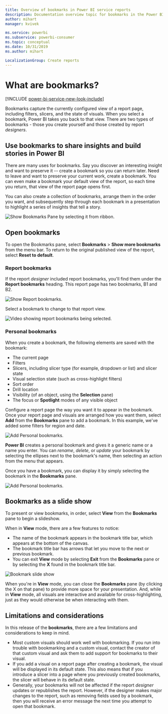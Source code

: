 ```yaml
---
title: Overview of bookmarks in Power BI service reports
description: Documentation overview topic for bookmarks in the Power BI service.
author: mihart
manager: kvivek

ms.service: powerbi
ms.subservice: powerbi-consumer
ms.topic: conceptual
ms.date: 10/31/2019
ms.author: mihart

LocalizationGroup: Create reports
---
```

# What are bookmarks?

[!INCLUDE [power-bi-service-new-look-include](../includes/power-bi-service-new-look-include.md)]

Bookmarks capture the currently configured view of a report page, including filters, slicers, and the state of visuals. When you select a bookmark, Power BI takes you back to that view. There are two types of bookmarks - those you create yourself and those created by report *designers*.

## Use bookmarks to share insights and build stories in Power BI 
There are many uses for bookmarks. Say you discover an interesting insight and want to preserve it -- create a bookmark so you can return later. Need to leave and want to preserve your current work, create a bookmark. You can even make a bookmark your default view of the report, so each time you return, that view of the report page opens first. 

You can also create a collection of bookmarks, arrange them in the order you want, and subsequently step through each bookmark in a presentation to highlight a series of insights that tell a story.  

![Show Bookmarks Pane by selecting it from ribbon.](media/end-user-bookmarks/power-bi-select-bookmark.png)

## Open bookmarks
To open the Bookmarks pane, select **Bookmarks** > **Show more bookmarks** from the menu bar. To return to the original published view of the report, select **Reset to default**.

### Report bookmarks
If the report *designer* included report bookmarks, you'll find them under the **Report bookmarks** heading. This report page has two bookmarks, B1 and B2. 

![Show Report bookmarks.](media/end-user-bookmarks/power-bi-report.png)

Select a bookmark to change to that report view. 

![Video showing report bookmarks being selected.](media/end-user-bookmarks/power-bi-bookmarks.gif)

### Personal bookmarks

When you create a bookmark, the following elements are saved with the bookmark:

* The current page
* Filters
* Slicers, including slicer type (for example, dropdown or list) and slicer state
* Visual selection state (such as cross-highlight filters)
* Sort order
* Drill location
* Visibility (of an object, using the **Selection** pane)
* The focus or **Spotlight** modes of any visible object

Configure a report page the way you want it to appear in the bookmark. Once your report page and visuals are arranged how you want them, select **Add** from the **Bookmarks** pane to add a bookmark. In this example, we've added some filters for region and date. 

![Add Personal bookmarks.](media/end-user-bookmarks/power-bi-bookmark-personal.png)

**Power BI** creates a personal bookmark and gives it a generic name or a name you enter. You can *rename*, *delete*, or *update* your bookmark by selecting the ellipses next to the bookmark's name, then selecting an action from the menu that appears.

Once you have a bookmark, you can display it by simply selecting the bookmark in the **Bookmarks** pane. 

![Add Personal bookmarks.](media/end-user-bookmarks/power-bi-bookmark-west.png)


<!--
## Arranging bookmarks
As you create bookmarks, you might find that the order in which you create them isn't necessarily the same order you'd like to present them to your audience. No problem, you can easily rearrange the order of bookmarks.

In the **Bookmarks** pane, simply drag-and-drop bookmarks to change their order, as shown in the following image. The yellow bar between bookmarks designates where the dragged bookmark will be placed.

![Change bookmark order by drag-and-drop](media/desktop-bookmarks/bookmarks_06.png)

The order of your bookmarks can become important when you use the **View** feature of bookmarks, as described in the next section. 

-->

## Bookmarks as a slide show
To present or view bookmarks, in order, select **View** from the **Bookmarks** pane to begin a slideshow.

When in **View** mode, there are a few features to notice:

- The name of the bookmark appears in the bookmark title bar, which appears at the bottom of the canvas.
- The bookmark title bar has arrows that let you move to the next or previous bookmark.
- You can exit **View** mode by selecting **Exit** from the **Bookmarks** pane or by selecting the **X** found in the bookmark title bar.

![Bookmark slide show](media/end-user-bookmarks/power-bi-slideshow.png)

When you're in **View** mode, you can close the **Bookmarks** pane (by clicking the X on that pane) to provide more space for your presentation. And, while in **View** mode, all visuals are interactive and available for cross-highlighting, just as they would otherwise be when interacting with them. 

<!--
## Visibility - using the Selection pane
With the release of bookmarks, the new **Selection** pane is also introduced. The **Selection** pane provides a list of all objects on the current page and allows you to select the object and specify whether a given object is visible. 

![Enable the Selection pane](media/desktop-bookmarks/bookmarks_08.png)

You can select an object using the **Selection** pane. Also, you can toggle whether the object is currently visible by clicking the eye icon to the right of the visual. 

![Selection pane](media/desktop-bookmarks/bookmarks_09.png)

When a bookmark is added, the visible status of each object is also saved based on its setting in the **Selection** pane. 

It's important to note that **slicers** continue to filter a report page, regardless of whether they are visible. As such, you can create many different bookmarks, with different slicer settings, and make a single report page appear very different (and highlight different insights) in various bookmarks.


## Bookmarks for shapes and images
You can also link shapes and images to bookmarks. With this feature, when you click on an object, it will show the bookmark associated with that object. This can be especially useful when working with buttons; you can learn more by reading the article about [using buttons in Power BI](desktop-buttons.md). 

To assign a bookmark to an object, select the object, then expand the **Action** section from the **Format Shape** pane, as shown in the following image.

![Add bookmark link to an object](media/desktop-bookmarks/bookmarks_10.png)

Once you turn the **Action** slider to **On** you can select whether the object is a back button, a bookmark, or a Q&A command. If you select bookmark, you can then select which of your bookmarks the object is linked to.

There are all sorts of interesting things you can do with object-linked bookmarking. You can create a visual table of contents on your report page, or you can provide different views (such as visual types) of the same information, just by clicking on an object.

When you are in editing mode you can use ctrl+click to follow the link, and when not in edit mode, simply click the object to follow the link. 


## Bookmark groups

Beginning with the August 2018 release of **Power BI Desktop**, you can create and use bookmark groups. A bookmark group is a collection of bookmarks that you specify, which can be shown and organized as a group. 

To create a bookmark group, hold down the CTRL key and select the bookmarks you want to include in the group, then click the ellipses beside any of the selected bookmarks, and select **Group** from the menu that appears.

![Create a bookmark group](media/desktop-bookmarks/bookmarks_15.png)

**Power BI Desktop** automatically names the group *Group 1*. Fortunately, you can just double-click on the name and rename it to whatever you want.

![Rename a bookmark group](media/desktop-bookmarks/bookmarks_16.png)

With any bookmark group, clicking on the bookmark group's name only expands or collapses the group of bookmarks, and does not represent a bookmark by itself. 

When using the **View** feature of bookmarks, the following applies:

* If the selected bookmark is in a group when you select **View** from bookmarks, only the bookmarks *in that group* are shown in the viewing session. 

* If the selected bookmark is not in a group, or is on the top level (such as the name of a bookmark group), then all bookmarks for the entire report are played, including bookmarks in any group. 

To ungroup bookmarks, just select any bookmark in a group, click the ellipses, and then select **Ungroup** from the menu that appears. 

![Ungroup a bookmark group](media/desktop-bookmarks/bookmarks_17.png)

Note that selecting **Ungroup** for any bookmark from a group takes all bookmarks out of the group (it deletes the group, but not the bookmarks themselves). So to remove a single bookmark from a group, you need to **Ungroup** any member from that group, which deletes the grouping, then select the members you want in the new group (using CTRL and clicking each bookmark), and select **Group** again. 
-->





## Limitations and considerations
In this release of the **bookmarks**, there are a few limitations and considerations to keep in mind.

* Most custom visuals should work well with bookmarking. If you run into trouble with bookmarking and a custom visual, contact the creator of that custom visual and ask them to add support for bookmarks to their visual. 
* If you add a visual on a report page after creating a bookmark, the visual will be displayed in its default state. This also means that if you introduce a slicer into a page where you previously created bookmarks, the slicer will behave in its default state.
* Generally, your bookmarks will not be affected if the report *designer* updates or republishes the report. However, if the designer makes major changes to the report, such as removing fields used by a bookmark, then you will receive an error message the next time you attempt to open that bookmark. 

<!--
## Next steps
spotlight?
-->
